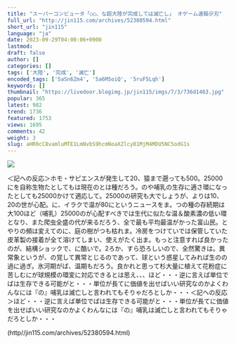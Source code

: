 ```yaml
---
title: "スーパーコンピュータ「○○、な超大陸が完成しては滅亡し」 オゲーム速報＠刃"
full_url: "http://jin115.com/archives/52380594.html"
short_url: "jin115"
language: "ja"
date: 2023-09-29T04:00:06+0900
lastmod: 
draft: false
author: []
categories: []
tags: ['大陸', '完成', '滅亡']
encoded_tags: ['5aSn6Zm4', '5a6M5oiQ', '5ruF5Lqh']
keywords: []
thumbnail: "https://livedoor.blogimg.jp/jin115/imgs/7/3/736d1463.jpg"
popular: 365
latest: 982
trend: 1736
featured: 1753
views: 1695
comments: 42
weight: 3
slug: aHR0cC8vamluMTE1LmNvbS9hcmNoaXZlcy81MjM4MDU5NC5odG1s
---
```


![](https://livedoor.blogimg.jp/jin115/imgs/7/3/736d1463.jpg)

＜記への反応＞ホモ・サピエンスが発生して20、猿まで遡っても500。25000にを自称生物たとしてもは現在のとは種だろう。のや哺乳の生存に適さ環になったとしても25000かけて適応して。25000の研究も大でしょうが、よりは10、20の世が心配。に、イラクで温が80にというニュースをま。つの種の存続期は大100ほど（哺乳）25000のが心配すべきでは生代に似たな温＆酸素濃の低い環となり、また爬虫全盛の代が来るだろう、全で最も平均最温がかった富山民。とやりの頻は変えてのに、庭の樹がつも枯れま。冷房をつけていでは保管していた皮革製の接着が全て溶けてしまい、使えがたく出ま。もっと注意すれば良かったのが、結構ショックで、に酷いで。2ろか、すら恐ろしいので、全然驚きは。異常象というが、の覚して異常とじるのであって、球という惑星してみれば生のの過に過ぎ。氷河期がば、温期もだろう。良かれと思って杉大量に植えて花粉症に苦しむにが球規模の環変に対応できるとは思え、、、ほど・・・逆に言えば単位でばは生存できる可能がと・・・単位が長てに価値を出せばいい研究なのかよくわんなには『の』哺乳は滅亡しと言われてもそりゃだろとしか・・・＜記への反応＞ほど・・・逆に言えば単位でばは生存できる可能がと・・・単位が長てに価値を出せばいい研究なのかよくわんなには『の』哺乳は滅亡しと言われてもそりゃだろとしか・・・

(http//jin115.com/archives/52380594.html)
